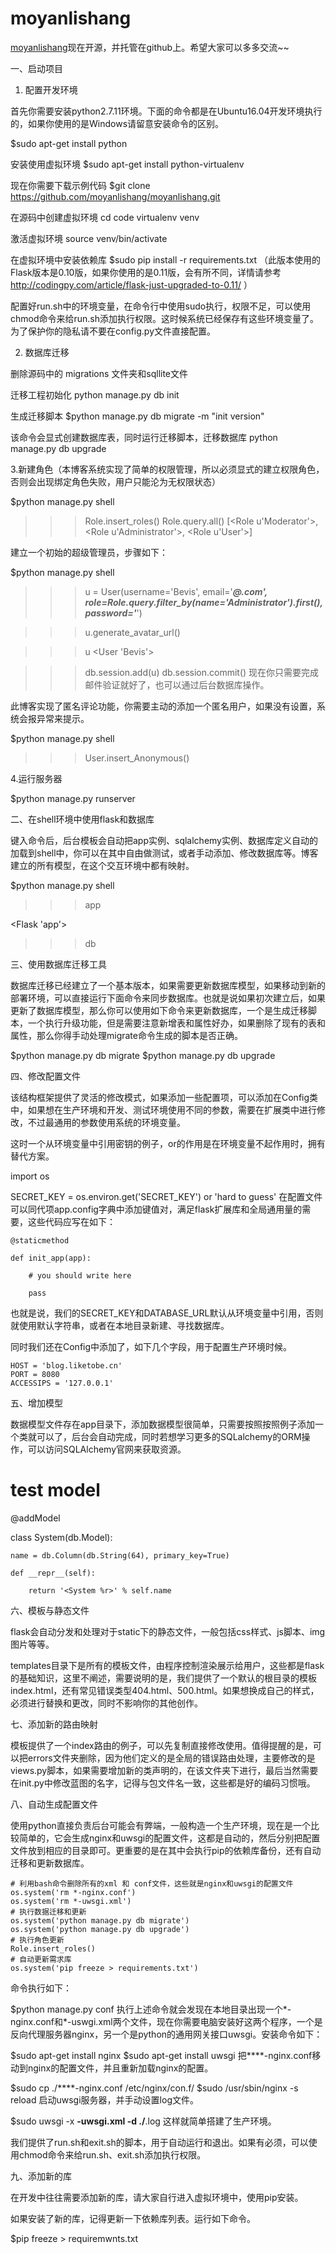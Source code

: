 # moyanlishang
[moyanlishang](https://github.com/moyanlishang/moyanlishang)现在开源，并托管在github上。希望大家可以多多交流~~

一、启动项目


1. 配置开发环境

首先你需要安装python2.7.11环境。下面的命令都是在Ubuntu16.04开发环境执行的，如果你使用的是Windows请留意安装命令的区别。

$sudo apt-get install python

安装使用虚拟环境
$sudo apt-get install python-virtualenv

现在你需要下载示例代码
$git clone https://github.com/moyanlishang/moyanlishang.git

在源码中创建虚拟环境
cd code
virtualenv venv

激活虚拟环境
source venv/bin/activate

在虚拟环境中安装依赖库
$sudo pip install -r requirements.txt （此版本使用的Flask版本是0.10版，如果你使用的是0.11版，会有所不同，详情请参考 http://codingpy.com/article/flask-just-upgraded-to-0.11/ ）

配置好run.sh中的环境变量，在命令行中使用sudo执行，权限不足，可以使用chmod命令来给run.sh添加执行权限。这时候系统已经保存有这些环境变量了。为了保护你的隐私请不要在config.py文件直接配置。

2. 数据库迁移

删除源码中的 migrations 文件夹和sqllite文件 

迁移工程初始化
python manage.py db init

生成迁移脚本
$python manage.py db migrate -m "init version"

该命令会显式创建数据库表，同时运行迁移脚本，迁移数据库
python manage.py db upgrade

3.新建角色（本博客系统实现了简单的权限管理，所以必须显式的建立权限角色，否则会出现绑定角色失败，用户只能沦为无权限状态）

$python manage.py shell

>>> Role.insert_roles()
>>> Role.query.all()
[<Role u'Moderator'>, <Role u'Administrator'>, <Role u'User'>]
>>>

建立一个初始的超级管理员，步骤如下：

$python manage.py shell

>>> u = User(username='Bevis', email='*****@**.com', role=Role.query.filter_by(name='Administrator').first(), password='***')

>>> u.generate_avatar_url()

>>> u
<User 'Bevis'>

>>> db.session.add(u)
>>> db.session.commit()
现在你只需要完成邮件验证就好了，也可以通过后台数据库操作。

此博客实现了匿名评论功能，你需要主动的添加一个匿名用户，如果没有设置，系统会报异常来提示。

$python manage.py shell

>>> User.insert_Anonymous()

4.运行服务器

$python manage.py runserver


二、在shell环境中使用flask和数据库

键入命令后，后台模板会自动把app实例、sqlalchemy实例、数据库定义自动的加载到shell中，你可以在其中自由做测试，或者手动添加、修改数据库等。博客建立的所有模型，在这个交互环境中都有映射。

$python manage.py shell

>>> app

<Flask 'app'>

>>> db

<SQLAlchemy engine='sqlite:////home/moyanlishang/moyanlishang/code/data-dev.sqlite'>


三、使用数据库迁移工具

数据库迁移已经建立了一个基本版本，如果需要更新数据库模型，如果移动到新的部署环境，可以直接运行下面命令来同步数据库。也就是说如果初次建立后，如果更新了数据库模型，那么你可以使用如下命令来更新数据库，一个是生成迁移脚本，一个执行升级功能，但是需要注意新增表和属性好办，如果删除了现有的表和属性，那么你得手动处理migrate命令生成的脚本是否正确。

$python manage.py db migrate
$python manage.py db upgrade


四、修改配置文件

该结构框架提供了灵活的修改模式，如果添加一些配置项，可以添加在Config类中，如果想在生产环境和开发、测试环境使用不同的参数，需要在扩展类中进行修改，不过最通用的参数使用系统的环境变量。

这时一个从环境变量中引用密钥的例子，or的作用是在环境变量不起作用时，拥有替代方案。

import os

SECRET_KEY = os.environ.get('SECRET_KEY') or 'hard to guess'
在配置文件可以同代项app.config字典中添加键值对，满足flask扩展库和全局通用量的需要，这些代码应写在如下：

    @staticmethod

    def init_app(app):

        # you should write here

        pass
也就是说，我们的SECRET_KEY和DATABASE_URL默认从环境变量中引用，否则就使用默认字符串，或者在本地目录新建、寻找数据库。

同时我们还在Config中添加了，如下几个字段，用于配置生产环境时候。

    HOST = 'blog.liketobe.cn'
    PORT = 8080
    ACCESSIPS = '127.0.0.1'


五、增加模型

数据模型文件存在app目录下，添加数据模型很简单，只需要按照按照例子添加一个类就可以了，后台会自动完成，同时若想学习更多的SQLalchemy的ORM操作，可以访问SQLAlchemy官网来获取资源。

# test model

@addModel

class System(db.Model):

    name = db.Column(db.String(64), primary_key=True)

    def __repr__(self):

        return '<System %r>' % self.name
		

六、模板与静态文件

flask会自动分发和处理对于static下的静态文件，一般包括css样式、js脚本、img图片等等。

templates目录下是所有的模板文件，由程序控制渲染展示给用户，这些都是flask的基础知识，这里不阐述，需要说明的是，我们提供了一个默认的根目录的模板index.html，还有常见错误类型404.html、500.html。如果想换成自己的样式，必须进行替换和更改，同时不影响你的其他创作。



七、添加新的路由映射

模板提供了一个index路由的例子，可以先复制直接修改使用。值得提醒的是，可以把errors文件夹删除，因为他们定义的是全局的错误路由处理，主要修改的是views.py脚本，如果需要增加新的类声明的，在该文件夹下进行，最后当然需要在init.py中修改蓝图的名字，记得与包文件名一致，这些都是好的编码习惯哦。



八、自动生成配置文件

使用python直接负责后台可能会有弊端，一般构造一个生产环境，现在是一个比较简单的，它会生成nginx和uwsgi的配置文件，这都是自动的，然后分别把配置文件放到相应的目录即可。更重要的是在其中会执行pip的依赖库备份，还有自动迁移和更新数据库。

    # 利用bash命令删除所有的xml 和 conf文件，这些就是nginx和uwsgi的配置文件
    os.system('rm *-nginx.conf')
    os.system('rm *-uwsgi.xml')
    # 执行数据迁移和更新
    os.system('python manage.py db migrate')
    os.system('python manage.py db upgrade')
    # 执行角色更新
    Role.insert_roles()
    # 自动更新需求库
    os.system('pip freeze > requirements.txt')
命令执行如下：

$python manage.py conf
执行上述命令就会发现在本地目录出现一个*-nginx.conf和*-uswgi.xml两个文件，现在你需要电脑安装好这两个程序，一个是反向代理服务器nginx，另一个是python的通用网关接口uwsgi。安装命令如下：

$sudo apt-get install nginx
$sudo apt-get install uwsgi
把****-nginx.conf移动到nginx的配置文件，并且重新加载nginx的配置。

$sudo cp ./****-nginx.conf /etc/nginx/con.f/
$sudo /usr/sbin/nginx -s reload
启动uwsgi服务器，并手动设置log文件。

$sudo uwsgi -x ****-uwsgi.xml -d ./****.log
这样就简单搭建了生产环境。

我们提供了run.sh和exit.sh的脚本，用于自动运行和退出。如果有必须，可以使用chmod命令来给run.sh、exit.sh添加执行权限。



九、添加新的库

在开发中往往需要添加新的库，请大家自行进入虚拟环境中，使用pip安装。

如果安装了新的库，记得更新一下依赖库列表。运行如下命令。

$pip freeze > requiremwnts.txt
